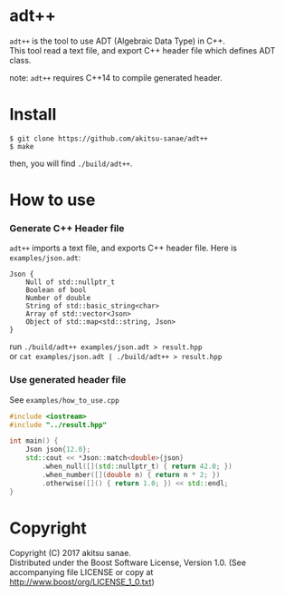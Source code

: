 # adt++

`adt++` is the tool to use ADT (Algebraic Data Type) in C++.  
This tool read a text file, and export C++ header file which defines ADT class.  

note: `adt++` requires C++14 to compile generated header.

# Install
```
$ git clone https://github.com/akitsu-sanae/adt++
$ make
```
then, you will find `./build/adt++`.

# How to use

### Generate C++ Header file

`adt++` imports a text file, and exports C++ header file.
Here is `examples/json.adt`:
```
Json {
    Null of std::nullptr_t
    Boolean of bool
    Number of double
    String of std::basic_string<char>
    Array of std::vector<Json>
    Object of std::map<std::string, Json>
}
```
run `./build/adt++ examples/json.adt > result.hpp`  
or `cat examples/json.adt | ./build/adt++ > result.hpp`

### Use generated header file

See `examples/how_to_use.cpp`

```cpp
#include <iostream>
#include "../result.hpp"

int main() {
    Json json{12.0};
    std::cout << *Json::match<double>{json}
        .when_null([](std::nullptr_t) { return 42.0; })
        .when_number([](double n) { return n * 2; })
        .otherwise([]() { return 1.0; }) << std::endl;
}
```

# Copyright
Copyright (C) 2017 akitsu sanae.  
Distributed under the Boost Software License, Version 1.0. 
(See accompanying file LICENSE or copy at http://www.boost/org/LICENSE_1_0.txt)  


